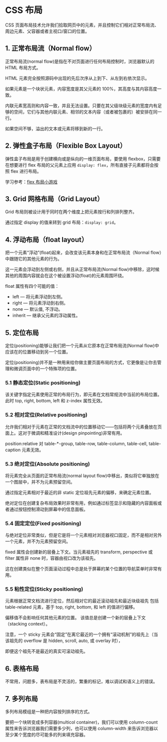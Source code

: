 # CSS 布局

CSS 页面布局技术允许我们拾取网页中的元素，并且控制它们相对正常布局流、周边元素、父容器或者主视口/窗口的位置。

## 1. 正常布局流（Normal flow）

正常布局流(normal flow)是指在不对页面进行任何布局控制时，浏览器默认的 HTML 布局方式。

HTML 元素完全按照源码中出现的先后次序从上到下、从左到右依次显示。

如果元素是一个块状元素，内容宽度是其父元素的 100%，其高度与其内容高度一致。

内联元素宽高则和内容一致，并且无法设置。只要在其父级块级元素的宽度内有足够的空间，它们与其他内联元素、相邻的文本内容（或者被包裹的）被安排在同一行。

如果空间不够，溢出的文本或元素将移到新的一行。

## 2. 弹性盒子布局（Flexible Box Layout）

弹性盒子布局是用于创建横向或是纵向的一维页面布局，要使用 flexbox，只需要在想要进行 flex 布局的父元素上应用 `display: flex`，所有直接子元素都将会按照 flex 进行布局。

学习参考：[flex 布局小游戏](http://flexboxfroggy.com/#zh-cn)

## 3. Grid 网格布局（Grid Layout）

Grid 布局则被设计用于同时在两个维度上把元素按行和列排列整齐。

通过指定 display 的值来转到 grid 布局：`display: grid`。

## 4. 浮动布局（float layout）

把一个元素“浮动”(float)起来，会改变该元素本身和在正常布局流（Normal flow）中跟随它的其他元素的行为。

这一元素会浮动到左侧或右侧，并且从正常布局流(Normal flow)中移除，这时候其他的周围内容就会在这个被设置浮动(float)的元素周围环绕。

float 属性有四个可能的值：

- left — 将元素浮动到左侧。
- right — 将元素浮动到右侧。
- none — 默认值, 不浮动。
- inherit — 继承父元素的浮动属性。

## 5. 定位布局

定位(positioning)能够让我们把一个元素从它原本在正常布局流(Normal flow)中应该在的位置移动到另一个位置。

定位(positioning)并不是一种用来给你做主要页面布局的方式，它更像是让你去管理和微调页面中的一个特殊项的位置。

### 5.1 静态定位(Static positioning)

该关键字指定元素使用正常的布局行为，即元素在文档常规流中当前的布局位置。此时 top, right, bottom, left 和 z-index 属性无效。

### 5.2 相对定位(Relative positioning)

允许我们相对于元素在正常的文档流中的位置移动它——包括将两个元素叠放在页面上。这对于微调和精准设计(design pinpointing)非常有用。

position:relative 对 table-\*-group, table-row, table-column, table-cell, table-caption 元素无效。

### 5.3 绝对定位(Absolute positioning)

将元素完全从页面的正常布局流(normal layout flow)中移出，类似将它单独放在一个图层中，并不为元素预留空间。

通过指定元素相对于最近的非 static 定位祖先元素的偏移，来确定元素位置。

绝对定位在创建复杂布局效果时非常有用，例如通过标签显示和隐藏的内容面板或者通过按钮控制滑动到屏幕中的信息面板。

### 5.4 固定定位(Fixed positioning)

与绝对定位非常类似，但是它是将一个元素相对浏览器视口固定，而不是相对另外一个元素，并不为元素预留空间。

fixed 属性会创建新的层叠上下文。当元素祖先的 transform, perspective 或 filter 属性非 none 时，容器由视口改为该祖先。

这在创建类似在整个页面滚动过程中总是处于屏幕的某个位置的导航菜单时非常有用。

### 5.5 粘性定位(Sticky positioning)

元素根据正常文档流进行定位，然后相对它的最近滚动祖先和最近块级祖先 包括 table-related 元素，基于 top, right, bottom, 和 left 的值进行偏移。

偏移值不会影响任何其他元素的位置。 该值总是创建一个新的层叠上下文（stacking context）。

注意，一个 sticky 元素会“固定”在离它最近的一个拥有“滚动机制”的祖先上（当该祖先的 overflow 是 hidden, scroll, auto, 或 overlay 时），

即便这个祖先不是最近的真实可滚动祖先。

## 6. 表格布局

不常用，问题多，表布局是不灵活的，繁重的标记，难以调试和语义上的错误。

## 7. 多列布局

多列布局模组是一种把内容按列排序的方式。

要把一个块转变成多列容器(multicol container)，我们可以使用 column-count 属性来告诉浏览器我们需要多少列，也可以使用 column-width 来告诉浏览器以至少某个宽度的尽可能多的列来填充容器。
